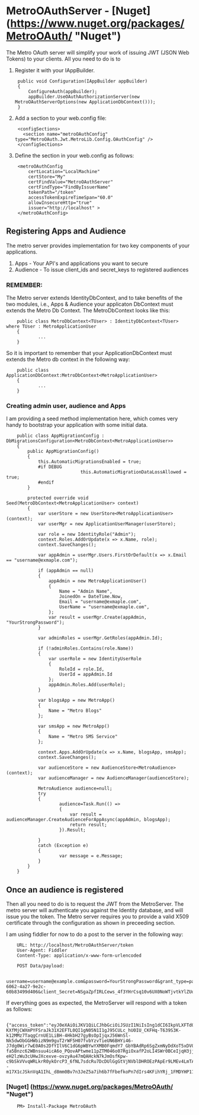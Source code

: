 # MetroOAuthServer - [Nuget] (https://www.nuget.org/packages/MetroOAuth/ "Nuget")

The Metro OAuth server will simplify your work of issuing JWT (JSON Web Tokens) to your clients. All you need to do is to 

1. Register it with your IAppBuilder.

        public void Configuration(IAppBuilder appBuilder)
        {
            ConfigureAuth(appBuilder);
            appBuilder.UseOAuthAuthorizationServer(new MetroOAuthServerOptions(new ApplicationDbContext()));
        }
        
2. Add a section to your web.config file:
      
        <configSections>
          <section name="metroOAuthConfig" type="MetroOAuth.Jwt.MetroLib.Config.OAuthConfig" />
        </configSections>

3. Define the section in your web.config as follows:

        <metroOAuthConfig
            certLocation="LocalMachine"
            certStore="My" 
            certFindValue="MetroOAuthServer"
            certFindType="FindByIssuerName"
            tokenPath="/token"
            accessTokenExpireTimeSpan="60.0"
            allowInsecureHttp="true"
            issuer="http://localhost" >
        </metroOAuthConfig>
        
## Registering Apps and Audience ##
The metro server provides implementation for two key components of your applications.

1. Apps - Your API's and applications you want to secure
2. Audience - To issue client_ids and secret_keys to registered audiences

### REMEMBER: ###

The Metro server extends IdentityDbContext, and to take benefits of the two modules, i.e., Apps & Audience your applicaton DbContext must extends the Metro Db Context. The MetroDbContext looks like this:

        public class MetroDbContext<TUser> : IdentityDbContext<TUser> where TUser : MetroApplicationUser
        {
                ...
        }

So it is important to remember that your ApplicationDbContext must extends the Metro db context in the following way:

        public class ApplicationDbContext:MetroDbContext<MetroApplicationUser>
        {
                ...
        }

### Creating admin user, audience and Apps ###

I am providing a seed method implementation here, which comes very handy to bootstrap your application with some initial data.

        public class AppMigrationConfig : DbMigrationsConfiguration<MetroDbContext<MetroApplicationUser>>
        {
            public AppMigrationConfig()
            {
                this.AutomaticMigrationsEnabled = true;
                #if DEBUG
                                this.AutomaticMigrationDataLossAllowed = true;
                #endif
            }

            protected override void Seed(MetroDbContext<MetroApplicationUser> context)
            {
                var userStore = new UserStore<MetroApplicationUser>(context);
                var userMgr = new ApplicationUserManager(userStore);

                var role = new IdentityRole("Admin");
                context.Roles.AddOrUpdate(x => x.Name, role);
                context.SaveChanges();

                var appAdmin = userMgr.Users.FirstOrDefault(x => x.Email == "username@exmaple.com");

                if (appAdmin == null)
                {
                    appAdmin = new MetroApplicationUser()
                    {
                        Name = "Admin Name",
                        JoinedOn = DateTime.Now,
                        Email = "username@exmaple.com",
                        UserName = "username@exmaple.com",
                    };
                    var result = userMgr.Create(appAdmin, "YourStrongPassword");
                }

                var adminRoles = userMgr.GetRoles(appAdmin.Id);

                if (!adminRoles.Contains(role.Name))
                {
                    var userRole = new IdentityUserRole
                    {
                        RoleId = role.Id,
                        UserId = appAdmin.Id
                    };
                    appAdmin.Roles.Add(userRole);
                }

                var blogsApp = new MetroApp()
                {
                    Name = "Metro Blogs"
                };

                var smsApp = new MetroApp()
                {
                    Name = "Metro SMS Service"
                };

                context.Apps.AddOrUpdate(x => x.Name, blogsApp, smsApp);
                context.SaveChanges();
                
                var audienceStore = new AudienceStore<MetroAudience>(context);
                var audienceManager = new AudienceManager(audienceStore);
           
                MetroAudience audience=null;
                try
                {
                        audience=Task.Run(() =>
                        {
                            var result = audienceManager.CreateAudienceForAppAsync(appAdmin, blogsApp);
                            return result;
                        }).Result;
                
                }
                catch (Exception e)
                {
                        var message = e.Message;
                }
            }
        }

## Once an audience is registered ##
Then all you need to do is to request the JWT from the MetroServer. The metro server will authenticate you against the Identity database, and will issue you the token. The Metro server requires you to provide a valid X509 certificate through the configuration as shown in preceeding section.

I am using fiddler for now to do a post to the server in the following way:

        URL: http://localhost/MetroOAuthServer/token
        User-Agent: Fiddler
        Content-Type: application/x-www-form-urlencoded
        
        POST Data/payload:
                
        username=username@example.com&password=YourStrongPassword&grant_type=password&client_Id=62b26683-6062-4a27-9e2c-60b83499d406&client_Secret=NSgaZpfIRLCews_4f3YHrCsq10v6UX0NoWTjvtkYlZUonumv5bFZ3aF2ygvm56Ht6MhwNU6ZI3QzBgdipSMcPQ

If everything goes as expected, the MetroServer will respond with a token as follows:

        {"access_token":"eyJ0eXAiOiJKV1QiLCJhbGciOiJSUzI1NiIsIng1dCI6IkpVLXFTd0diU2pTMDdSVVozRXViRXI4N2FhNCJ9.eyJ1bmlxdWVfbmFtZSI6Im1lLnNoYWhpZGFsaUB5YWhvby5jb20iLCJzdWIiOiJtZS5zaGFoaWRhbGlAeWFob28uY29tIiwicm9sZSI6ImFkZEFwcCIsImlzcyI6Imh0dHA6Ly9sb2NhbGhvc3QiLCJhdWQiOiI2MmIyNjY4My02MDYyLTRhMjctOWUyYy02MGI4MzQ5OWQ0MDYiLCJleHAiOjE0MzM3MDU3MTUsIm5iZiI6MTQzMzcwMjExNX0.00gowfXkyA5D5jze0f5sqDH4hJ5s0K1mzL-KXfMjCWXmPYFSraJk31X2EFTL0QI1gN05N1I1gJ95CULc_hU0IU_CKFHq-T639S3K-k12MMz7TaqgCrnUE1LiBH-4HkbH27gyBsOpIjqxJ56WnSl-Nk5dwObGGHWbizN9m9guT2rWF5H07fvbYzvTieUN6BHYi46-J7dg0Wir7wE0A0s2DfYIlV6C1dG6pWBYwYXMB0FqmdY7_GbYBAdRp6SgZxmNyDdXoT5xDV0eBAaTxkXv22szWDiXBv6pdJrU3GOCaU-fa5Bnzc62WBnsuu4icA6o_PQovAPtwme11pZTM046o07RgiOxafP2oLI4SWr0BCeIjqH3jjWwXc-eH2lzWu3cUHwJXcexve-ovzyAu47mQAHckN7kJmOsfKpw-c9bSkVVvqWRLkrR0ykOrcP3_6fNL7sdcRu7DcDUlGgGtVjNVblDHROEzPApEr9LMEv4LmTAz8ecg5TVIXEpxu_U95Aj5jFHaDik_aIWjk3tkK4Cwp_NgJerVei8jem5pjCI--m17X1cJSknVqA1IhL_d8mm0Bv7n3JeZ5a7ih6b7fFbefkoPn7dIrs4KFihYRj_1FMDYHP117KKXkBDf18m8UxmORHZvm3RYgfU72C2IVfOP6RP7fAYS92TqObpXsManB8","token_type":"bearer","expires_in":3599}
        
### [Nuget] (https://www.nuget.org/packages/MetroOAuth/ "Nuget") ###

        PM> Install-Package MetroOAuth 

